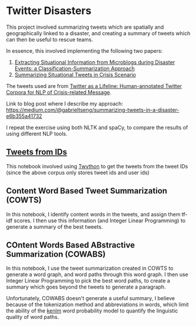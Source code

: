 # Twitter Disasters

This project involved summarizing tweets which are spatially and geographically linked to a disaster, and creating a summary of tweets which can then be useful to rescue teams. 

In essence, this involved implementing the following two papers: 
1. [Extracting Situational Information from Microblogs during Disaster Events: a Classification-Summarization Approach](http://dl.acm.org/citation.cfm?id=2806485) 
2. [Summarizing Situational Tweets in Crisis Scenario](http://dl.acm.org/citation.cfm?id=2914600) 

The tweets used are from [Twitter as a Lifeline: Human-annotated Twitter Corpora for NLP of Crisis-related Message](https://arxiv.org/abs/1605.05894). 

Link to blog post where I describe my approach: https://medium.com/@gabrieltseng/summarizing-tweets-in-a-disaster-e6b355a41732

I repeat the exercise using both NLTK and spaCy, to compare the results of using different NLP tools. 

## [Tweets from IDs](https://github.com/GabrielTseng/LearningDataScience/blob/master/Natural_Language_Processing/TwitterDisasters/1%20-%20Tweets%20from%20IDs.ipynb) 
This notebook involved using [Twython](https://twython.readthedocs.io/en/latest/) to get the tweets from the tweet IDs (since the above corpus only stores tweet ids and user ids) 

## Content Word Based Tweet Summarization (COWTS)

In this notebook, I identify content words in the tweets, and assign them tf-idf scores. I then use this information (and Integer Linear Programming) to generate a summary of the best tweets. 

## COntent Words Based ABstractive Summarization (COWABS)

In this notebook, I use the tweet summarization created in COWTS to generate a word graph, and word paths through this word graph. I then use Integer Linear Programming to pick the best word paths, to create a summary which goes beyond the tweets to generate a paragraph. 

Unfortunately, COWABS doesn't generate a useful summary, I believe because of the tokenization method and abbreviations in words, which limit the ability of the [kenlm](https://kheafield.com/code/kenlm/) word probability model to quantify the linguistic quality of word paths. 
